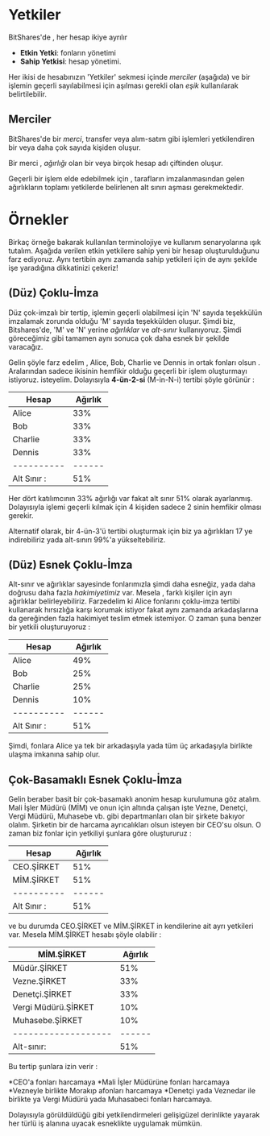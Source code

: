 # Yetkiler

BitShares'de , her hesap ikiye ayrılır 

* **Etkin  Yetki**: fonların yönetimi 
* **Sahip Yetkisi**: hesap yönetimi.

Her ikisi de hesabınızın 'Yetkiler' sekmesi içinde *merciler* (aşağıda)
  ve bir işlemin geçerli sayılabilmesi için aşılması gerekli  olan *eşik*  kullanılarak 
belirtilebilir.

## Merciler

BitShares'de bir *merci*,  transfer veya alım-satım gibi işlemleri yetkilendiren bir veya 
daha çok sayıda kişiden oluşur.

Bir merci , *ağırlığı* olan bir veya 
birçok hesap adı çiftinden oluşur.

Geçerli bir işlem elde edebilmek için , tarafların imzalanmasından gelen ağırlıkların 
toplamı yetkilerde belirlenen alt sınırı aşması gerekmektedir.

# Örnekler

Birkaç örneğe bakarak kullanılan terminolojiye ve kullanım senaryolarına ışık tutalım. 
Aşağıda verilen etkin yetkilere sahip yeni bir hesap oluşturulduğunu farz 
ediyoruz.  Aynı tertibin aynı zamanda sahip yetkileri için de aynı şekilde işe yaradığına 
dikkatinizi  çekeriz!

## (Düz) Çoklu-İmza

Düz çok-imzalı bir tertip, işlemin geçerli olabilmesi için 'N' sayıda teşekkülün 
imzalamak zorunda olduğu 'M' sayıda teşekkülden oluşur. Şimdi biz, Bitshares'de, 'M' 
ve 'N' yerine *ağırlıklar* ve *alt-sınır*  kullanıyoruz. Şimdi göreceğimiz gibi tamamen 
aynı sonuca çok daha esnek bir şekilde varacağız.  

Gelin şöyle farz edelim , Alice, Bob, Charlie ve Dennis in ortak fonları olsun . 
Aralarından sadece ikisinin hemfikir olduğu geçerli bir işlem oluşturmayı istiyoruz.
isteyelim. Dolayısıyla **4-ün-2-si** (M-in-N-i) tertibi şöyle görünür : 

| Hesap | Ağırlık | 
| ---------- | ------ | 
| Alice      | 33%    | 
| Bob        | 33%    | 
| Charlie    | 33%    | 
| Dennis     | 33%    | 
| ---------- | ------ | 
| Alt Sınır : | 51%    | 

Her dört katılımcının 33% ağırlığı var fakat alt sınır 51%  olarak ayarlanmış.
Dolayısıyla  işlemi geçerli kılmak için 4 kişiden sadece 2 sinin hemfikir olması gerekir.

Alternatif olarak, bir 4-ün-3'ü tertibi oluşturmak için biz ya ağırlıkları 17 ye indirebiliriz 
yada alt-sınırı 99%'a yükseltebiliriz. 

## (Düz) Esnek Çoklu-İmza

Alt-sınır ve ağırlıklar sayesinde fonlarımızla şimdi daha esneğiz, yada daha doğrusu 
daha fazla *hakimiyetimiz* var.  Mesela , farklı kişiler için ayrı ağırlıklar belirleyebiliriz.
Farzedelim ki Alice fonlarını çoklu-imza tertibi kullanarak hırsızlığa karşı korumak 
istiyor fakat aynı zamanda arkadaşlarına da gereğinden fazla hakimiyet teslim etmek 
istemiyor. O zaman şuna benzer bir yetkili oluşturuyoruz :

| Hesap | Ağırlık | 
| ---------- | ------ | 
| Alice      | 49%    |
| Bob        | 25%    |
| Charlie    | 25%    |
| Dennis     | 10%    |
| ---------- | ------ | 
| Alt Sınır : | 51%    |

Şimdi, fonlara Alice ya tek bir arkadaşıyla yada  tüm üç arkadaşıyla birlikte ulaşma 
imkanına sahip olur.

## Çok-Basamaklı Esnek Çoklu-İmza

Gelin beraber basit bir çok-basamaklı anonim hesap kurulumuna göz atalım. Mali İşler 
Müdürü (MİM) ve onun için altında çalışan işte Vezne, Denetçi, Vergi Müdürü, Muhasebe vb. gibi 
departmanları olan bir şirkete bakıyor olalım. Şirketin bir de harcama ayrıcalıkları 
olsun isteyen bir CEO'su olsun. 
O zaman biz fonlar için yetkiliyi şunlara göre oluştururuz :

| Hesap | Ağırlık | 
| ---------- | ------ | 
| CEO.ŞİRKET| 51%    |
| MİM.ŞİRKET| 51%    |
| ---------- | ------ | 
| Alt Sınır : | 51%    |

ve bu durumda CEO.ŞİRKET ve MİM.ŞİRKET in kendilerine ait ayrı yetkileri var.  Mesela 
MİM.ŞİRKET hesabı şöyle olabilir :

| MİM.ŞİRKET         | Ağırlık |
| ------------------- | ------ |
| Müdür.ŞİRKET       | 51%    |
| Vezne.ŞİRKET   | 33%    |
| Denetçi.ŞİRKET  | 33%    |
| Vergi Müdürü.ŞİRKET | 10%    |
| Muhasebe.ŞİRKET  | 10%    |
| ------------------- | ------ |
| Alt-sınır:          | 51%    |

Bu tertip şunlara izin verir :

*CEO'a fonları harcamaya
*Mali İşler Müdürüne fonları harcamaya
*Vezneyle birlikte Morakıp afonları harcamaya
*Denetçi yada Veznedar ile birlikte ya Vergi Müdürü yada Muhasabeci fonları 
  harcamaya.

Dolayısıyla görüldüldüğü gibi yetkilendirmeleri gelişigüzel derinlikte yayarak her türlü 
iş alanına uyacak esneklikte uygulamak mümkün.